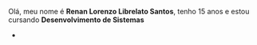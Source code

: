   Olá, meu nome é **Renan Lorenzo Librelato Santos**, tenho 15 anos e estou cursando **Desenvolvimento de Sistemas**
   
   
 
- 
